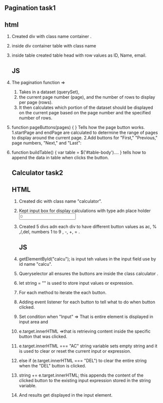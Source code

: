 ## Pagination task1 ##
## html ##
1. Created div with class name container .
2. inside div container table with class name   <table class="table table-dark" id="our-table">
3. inside table created table head with row values as ID, Name, email.

   ## JS ## 
1. The pagination function =>
   1. Takes in a dataset (querySet),
   2. the current page number (page), and the number of rows to display per page (rows).
   3. It then calculates which portion of the dataset should be displayed on the current page based on the page number and the specified number of rows.
2. function pageButtons(pages) { } Tells how the page button works.
   1.startPage and endPage are calculated to determine the range of pages to display around the current page.
   2.Add buttons for "First," "Previous," page numbers, "Next," and "Last":
3. function buildTable() {
    var table = $('#table-body')....
   }  tells how to append the data in table when clicks the button.



   ## Calculator task2 ##

   ## HTML ##
   1. Created dic with class name "calculator".
   2. Kept input box for display calculations with type adn place holder  <input type="text" placeholder="0" id="calcu">
   3. Created 5 divs adn each div to have different button values as ac, % ,/,del, numbers 1 to 9 , -, +, = .

      ## JS ##
      
   1. getElementById("calcu"); is input teh values in the input field use by id name  "calcu".
   2. Queryselector all ensures the buttons are inside the class calculator .
   3. let string = "" is used to store input values or expression.
   4. For each method to iterate the each button.
   5. Adding event listener for each button to tell what to do when button clicked.
   6. Set condition when  "Input" =>  That is entire element is displayed in input area and
   7. e.target.innerHTML =>that is   retrieving content inside the specific button that was clicked.
   8. e.target.innerHTML === "AC"  string variable sets empty string and  it is used to clear or reset the current input or expression.
   9. else if (e.target.innerHTML === "DEL")   to clear the entire string when the "DEL" button is clicked.
   10. string += e.target.innerHTML; this appends the content of the clicked button to the existing input expression stored in the string variable.
   11.   And results get  displayed  in the input element.
